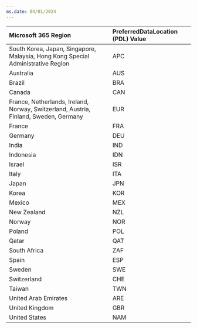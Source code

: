 ```yaml
---
ms.date: 04/01/2024
---
```

|  Microsoft 365 Region                                                               |  PreferredDataLocation (PDL) Value
|:------------------------------------------------------------------------------------|:-------|
|South Korea, Japan, Singapore, Malaysia, Hong Kong Special Administrative Region     |APC
|Australia                                                                            |AUS
|Brazil                                                                               |BRA
|Canada                                                                               |CAN
|France, Netherlands, Ireland, Norway, Switzerland, Austria, Finland, Sweden, Germany |EUR
|France                                                                               |FRA
|Germany                                                                              |DEU
|India                                                                                |IND
|Indonesia                                                                            |IDN
|Israel                                                                               |ISR
|Italy                                                                                |ITA
|Japan                                                                                |JPN
|Korea                                                                                |KOR
|Mexico                                                                               |MEX
|New Zealand                                                                          |NZL
|Norway                                                                               |NOR
|Poland                                                                               |POL
|Qatar                                                                                |QAT
|South Africa                                                                         |ZAF
|Spain                                                                                |ESP
|Sweden                                                                               |SWE
|Switzerland                                                                          |CHE
|Taiwan                                                                               |TWN
|United Arab Emirates                                                                 |ARE
|United Kingdom                                                                       |GBR
|United States                                                                        |NAM
